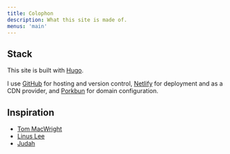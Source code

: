 ```yaml
---
title: Colophon
description: What this site is made of.
menus: 'main'
---
```


## Stack
This site is built with [Hugo](https://gohugo.io/).

I use [GitHub](https://github.com) for hosting and version control, [Netlify](https://netlify.com) for deployment and as a CDN provider, and [Porkbun](https://porkbun.com) for domain configuration.

## Inspiration
- [Tom MacWright](https://macwright.com/)
- [Linus Lee](https://thesephist.com/)
- [Judah](https://joodaloop.com/)